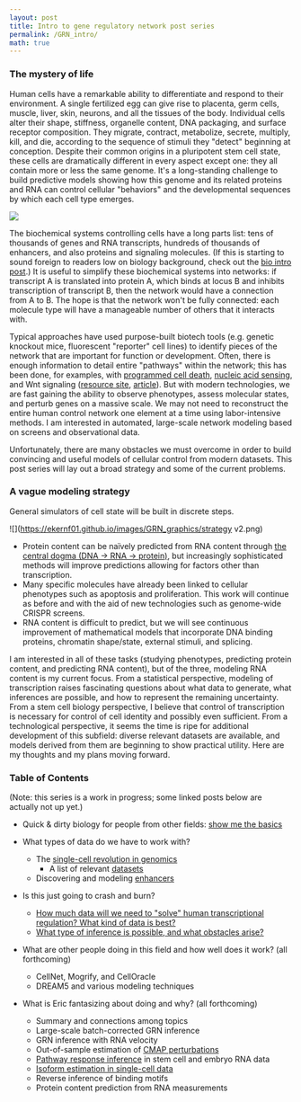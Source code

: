 ```yaml
---
layout: post
title: Intro to gene regulatory network post series
permalink: /GRN_intro/
math: true
---
```


### The mystery of life 

Human cells have a remarkable ability to differentiate and respond to their environment. A single fertilized egg can give rise to placenta, germ cells, muscle, liver, skin, neurons, and all the tissues of the body. Individual cells alter their shape, stiffness, organelle content, DNA packaging, and surface receptor composition. They migrate, contract, metabolize, secrete, multiply, kill, and die, according to the sequence of stimuli they "detect" beginning at conception. Despite their common origins in a pluripotent stem cell state, these cells are dramatically different in every aspect except one: they all contain more or less the same genome. It's a long-standing challenge to build predictive models showing how this genome and its related proteins and RNA can control cellular "behaviors" and the developmental sequences by which each cell type emerges.

![](https://ekernf01.github.io/images/GRN_graphics/differentiate.png)

The biochemical systems controlling cells have a long parts list: tens of thousands of genes and RNA transcripts, hundreds of thousands of enhancers, and also proteins and signaling molecules. (If this is starting to sound foreign to readers low on biology background, check out the [bio intro post](https://ekernf01.github.io/bio_intro/).) It is useful to simplify these biochemical systems into networks: if transcript A is translated into protein A, which binds at locus B and inhibits transcription of transcript B, then the network would have a connection from A to B. The hope is that the network won't be fully connected: each molecule type will have a manageable number of others that it interacts with. 

Typical approaches have used purpose-built biotech tools (e.g. genetic knockout mice, fluorescent "reporter" cell lines) to identify pieces of the network that are important for function or development. Often, there is enough information to detail entire "pathways" within the network; this has been done, for examples, with [programmed cell death](https://www.ncbi.nlm.nih.gov/pmc/articles/PMC2117903/), [nucleic acid sensing](https://www.cell.com/action/showPdf?pii=S1074-7613%2816%2930107-8), and Wnt signaling ([resource site](http://web.stanford.edu/group/nusselab/cgi-bin/wnt/), [article](http://web.stanford.edu/group/nusselab/cgi-bin/wnt/sites/default/files/reviews/Cell%202012%20Clevers.pdf)). But with modern technologies, we are fast gaining the ability to observe phenotypes, assess molecular states, and perturb genes on a massive scale. We may not need to reconstruct the entire human control network one element at a time using labor-intensive methods. I am interested in automated, large-scale network modeling based on screens and observational data. 

Unfortunately, there are many obstacles we must overcome in order to build convincing and useful models of cellular control from modern datasets. This post series will lay out a broad strategy and some of the current problems.

### A vague modeling strategy

General simulators of cell state will be built in discrete steps. 

![](https://ekernf01.github.io/images/GRN_graphics/strategy v2.png)


- Protein content can be naïvely predicted from RNA content through [the central dogma (DNA -> RNA -> protein)](https://ekernf01.github.io/bio_intro/), but increasingly sophisticated methods will improve predictions allowing for factors other than transcription. 
- Many specific molecules have already been linked to cellular phenotypes such as apoptosis and proliferation. This work will continue as before and with the aid of new technologies such as genome-wide CRISPR screens. 
- RNA content is difficult to predict, but we will see continuous improvement of mathematical models that incorporate DNA binding proteins, chromatin shape/state, external stimuli, and splicing. 

I am interested in all of these tasks (studying phenotypes, predicting protein content, and predicting RNA content), but of the three, modeling RNA content is my current focus. From a statistical perspective, modeling of transcription raises fascinating questions about what data to generate, what inferences are possible, and how to represent the remaining uncertainty. From a stem cell biology perspective, I believe that control of transcription is necessary for control of cell identity and possibly even sufficient. From a technological perspective, it seems the time is ripe for additional development of this subfield: diverse relevant datasets are available, and models derived from them are beginning to show practical utility. Here are my thoughts and my plans moving forward.

### Table of Contents

(Note: this series is a work in progress; some linked posts below are actually not up yet.)

- Quick & dirty biology for people from other fields: [show me the basics](https://ekernf01.github.io/bio_intro)
- What types of data do we have to work with?
    - The [single-cell revolution in genomics](https://ekernf01.github.io/GRN_sc_rev)
        - A list of relevant [datasets](https://ekernf01.github.io/GRN_datasets)
    - Discovering and modeling [enhancers](https://ekernf01.github.io/GRN_enhancers)
- Is this just going to crash and burn?
  
    - [How much data will we need to "solve" human transcriptional regulation? What kind of data is best?](https://ekernf01.github.io/GRN_akutsu)
    - [What type of inference is possible, and what obstacles arise?](https://ekernf01.github.io/GRN_stat_issues)

- What are other people doing in this field and how well does it work? (all forthcoming)
    - CellNet, Mogrify, and CellOracle
    - DREAM5 and various modeling techniques


- What is Eric fantasizing about doing and why? (all forthcoming)
    - Summary and connections among topics 
    - Large-scale batch-corrected GRN inference
    - GRN inference with RNA velocity
    - Out-of-sample estimation of [CMAP perturbations](https://ekernf01.github.io/GRN_cmap)
    - [Pathway response inference](https://ekernf01.github.io/GRN_dev_progeny) in stem cell and embryo RNA data
    - [Isoform estimation in single-cell data](https://ekernf01.github.io/GRN_isoforms)
    - Reverse inference of binding motifs
    - Protein content prediction from RNA measurements
